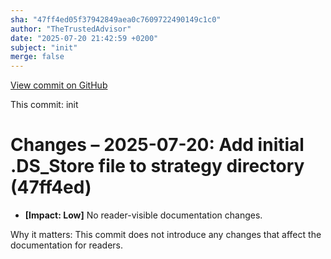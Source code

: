 ```yaml
---
sha: "47ff4ed05f37942849aea0c7609722490149c1c0"
author: "TheTrustedAdvisor"
date: "2025-07-20 21:42:59 +0200"
subject: "init"
merge: false
---
```


[View commit on GitHub](https://github.com/TheTrustedAdvisor/FabricAdoptionFramework/commit/47ff4ed05f37942849aea0c7609722490149c1c0)

This commit: init

# Changes – 2025-07-20: Add initial .DS_Store file to strategy directory (47ff4ed)

- **[Impact: Low]** No reader-visible documentation changes.

Why it matters: This commit does not introduce any changes that affect the documentation for readers.
